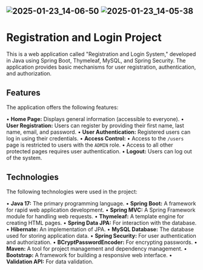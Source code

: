 ![2025-01-23_14-06-50](https://github.com/user-attachments/assets/3eb9452f-78ea-4b85-b1a0-245b1d01c493)
![2025-01-23_14-05-38](https://github.com/user-attachments/assets/dd6eb529-5426-4088-bbf5-3825b8e55408)
-------------------------------------------------
# Registration and Login Project
This is a web application called "Registration and Login System," developed in Java using Spring Boot, Thymeleaf, MySQL, and Spring Security. The application provides basic mechanisms for user registration, authentication, and authorization.

## Features

The application offers the following features:

•   **Home Page:** Displays general information (accessible to everyone).
•   **User Registration:** Users can register by providing their first name, last name, email, and password.
•   **User Authentication:** Registered users can log in using their credentials.
•   **Access Control:**
    •   Access to the `/users` page is restricted to users with the `ADMIN` role.
    •   Access to all other protected pages requires user authentication.
•   **Logout:** Users can log out of the system.

## Technologies

The following technologies were used in the project:

•   **Java 17:** The primary programming language.
•   **Spring Boot:** A framework for rapid web application development.
•   **Spring MVC:** A Spring Framework module for handling web requests.
•   **Thymeleaf:** A template engine for creating HTML pages.
•   **Spring Data JPA:** For interaction with the database.
•   **Hibernate:** An implementation of JPA.
•   **MySQL Database:** The database used for storing application data.
•   **Spring Security:** For user authentication and authorization.
•   **BCryptPasswordEncoder:** For encrypting passwords.
•   **Maven:** A tool for project management and dependency management.
•   **Bootstrap:** A framework for building a responsive web interface.
•   **Validation API:** For data validation.

